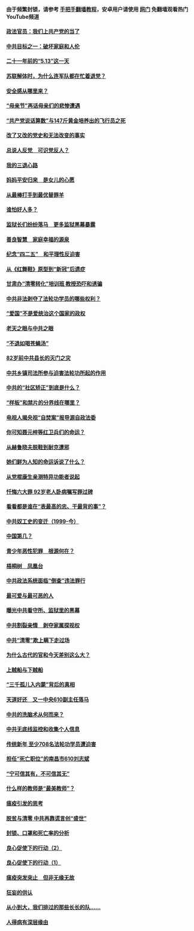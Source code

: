 #### 由于频繁封锁，请参考 [手把手翻墙教程](https://github.com/gfw-breaker/guides/wiki/)，安卓用户请使用 [网门](https://github.com/gfw-breaker/nogfw/blob/master/dl.md?t=05212101) 免翻墙观看热门YouTube频道 

#### [政法官员：我们上共产党的当了](../pages/19/425351.md?t=05212101) 

#### [中共目标之一：破坏家庭和人伦](../pages/19/424454.md?t=05212101) 

#### [二十一年前的“5.13”这一天](../pages/19/424814.md?t=05212101) 

#### [苏联解体时，为什么连军队都在忙着退党？](../pages/19/424335.md?t=05212101) 

#### [安全感从哪里来？](../pages/19/424336.md?t=05212101) 

#### [“母亲节”再话母亲们的悲惨遭遇](../pages/19/424234.md?t=05212101) 

#### [“共产党说话算数”与147斤黄金培养出的飞行员之死](../pages/19/424115.md?t=05212101) 

#### [改了又改的党史和无法改变的事实](../pages/19/424037.md?t=05212101) 

#### [总说人反党　可识党反人？](../pages/19/423820.md?t=05212101) 

#### [我的三退心路](../pages/19/423876.md?t=05212101) 

#### [妈妈平安归来　是女儿的心愿](../pages/19/423947.md?t=05212101) 

#### [从最棒打手到最优替罪羊](../pages/19/423819.md?t=05212101) 

#### [谁怕好人多？](../pages/19/423774.md?t=05212101) 

#### [监狱长们纷纷落马　更多监狱黑幕暴露](../pages/19/423787.md?t=05212101) 

#### [善良智慧　家庭幸福的源泉](../pages/19/423632.md?t=05212101) 

#### [纪念“四二五”　和平理性反迫害](../pages/19/423660.md?t=05212101) 

#### [从《红舞鞋》原型到“新冠”后遗症](../pages/19/423509.md?t=05212101) 

#### [甘肃办“清零转化”培训班 教授恐吓和诱骗](../pages/19/423498.md?t=05212101) 

#### [中共非法剥夺了法轮功学员的哪些权利？](../pages/19/423392.md?t=05212101) 

#### [“爱国”不是爱统治这个国家的政权](../pages/19/423029.md?t=05212101) 

#### [老天之眼与中共之眼](../pages/19/423378.md?t=05212101) 

#### [“不退如喝苍蝇汤”](../pages/19/423287.md?t=05212101) 

#### [82岁前中共县长的灭门之灾](../pages/19/423055.md?t=05212101) 

#### [中共乡镇司法所参与迫害法轮功所起的作用](../pages/19/423064.md?t=05212101) 

#### [中共的“社区矫正”到底是什么？](../pages/19/422870.md?t=05212101) 

#### [“样板”和禁片的分界线在哪里？](../pages/19/422704.md?t=05212101) 

#### [电视人揭央视“自焚案”报导源自政法委](../pages/19/422770.md?t=05212101) 

#### [你可知聂元梓等红卫兵们的命运？](../pages/19/422848.md?t=05212101) 

#### [从赫鲁晓夫脱鞋到耐克遭邪](../pages/19/422826.md?t=05212101) 

#### [她们鲜为人知的命运诉说了什么？](../pages/19/422754.md?t=05212101) 

#### [从党棍康生亲测特异功能者说起](../pages/19/422657.md?t=05212101) 

#### [忏悔六大罪 92岁老人卧病嘱写罪过碑](../pages/19/422750.md?t=05212101) 

#### [看看都是谁在“表最高的忠、干最背的事”？](../pages/19/422703.md?t=05212101) 

#### [中共奴工史的变迁（1999-今）](../pages/19/422656.md?t=05212101) 

#### [中国第几？](../pages/19/422496.md?t=05212101) 

#### [青少年恶性犯罪　根源何在？](../pages/19/422449.md?t=05212101) 

#### [梧桐树　凤凰台](../pages/19/422442.md?t=05212101) 

#### [中共政法系统面临“倒查”违法罪行](../pages/19/422497.md?t=05212101) 

#### [最可爱与最可恶的人](../pages/19/422448.md?t=05212101) 

#### [曝光中共看守所、监狱里的黑幕](../pages/19/422390.md?t=05212101) 

#### [中共割裂亲情　剥夺家属探视权](../pages/19/422364.md?t=05212101) 

#### [中共“清零”欺上瞒下走过场](../pages/19/422306.md?t=05212101) 

#### [为什么古代的官和今天差别这么大？](../pages/19/422228.md?t=05212101) 

#### [上贼船与下贼船](../pages/19/422276.md?t=05212101) 

#### [“三千孤儿入内蒙”背后的真相](../pages/19/422229.md?t=05212101) 

#### [天道好还　又一中央610副主任落马](../pages/19/422155.md?t=05212101) 

#### [中共的洗脑术从何而来？](../pages/19/422154.md?t=05212101) 

#### [中共无底线监控和收集个人信息](../pages/19/422039.md?t=05212101) 

#### [传统新年 至少708名法轮功学员遭迫害](../pages/19/421946.md?t=05212101) 

#### [担任“死亡职位”的南昌市610刘志斌](../pages/19/421957.md?t=05212101) 

#### [“宁可信其有，不可信其无”](../pages/19/421691.md?t=05212101) 

#### [什么样的教师是“最美教师”？](../pages/19/421755.md?t=05212101) 

#### [瘟疫引发的思考](../pages/19/421594.md?t=05212101) 

#### [脱贫与清零 中共再靠谎言创“盛世”](../pages/19/421590.md?t=05212101) 

#### [封锁、口罩和死亡率的分析](../pages/19/421495.md?t=05212101) 

#### [良心促使下的行动（2）](../pages/19/421361.md?t=05212101) 

#### [良心促使下的行动（1）](../pages/19/421302.md?t=05212101) 

#### [瘟疫突发突止　但非无缘无故](../pages/19/421281.md?t=05212101) 

#### [狂妄的供认](../pages/19/421199.md?t=05212101) 

#### [从小到大，我们排过的那些长长的队……](../pages/19/421243.md?t=05212101) 

#### [人得病有深层缘由](../pages/19/420864.md?t=05212101) 

